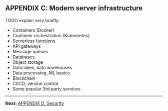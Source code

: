 ## APPENDIX C: Modern server infrastructure

TODO explain very briefly:

* Containers (Docker)
* Container orchestration (Kubernetes)
* Serverless functions
* API gateways
* Message queues
* Databases
* Object storage
* Data lakes, data warehouses
* Data processing, ML basics
* Blockchain
* CI/CD, version control
* Some popular 3rd party services

---

**Next:** [APPENDIX D: Security](d-security)
